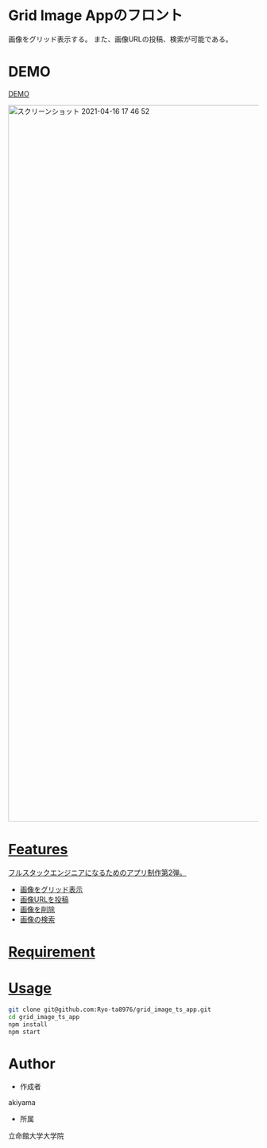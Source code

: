 # Grid Image Appのフロント
 
画像をグリッド表示する。
また、画像URLの投稿、検索が可能である。
 
# DEMO
<a href="https://nifty-franklin-cd76f4.netlify.app/">DEMO 
 
<img width="1440" alt="スクリーンショット 2021-04-16 17 46 52" src="https://user-images.githubusercontent.com/40204422/114998257-bd8b9500-9edb-11eb-948f-0b167f28a3f8.png" width="320px">
 
# Features
 
フルスタックエンジニアになるためのアプリ制作第2弾。

- 画像をグリッド表示
- 画像URLを投稿
- 画像を削除
- 画像の検索
 
# Requirement
 
# Usage
 
```bash
git clone git@github.com:Ryo-ta8976/grid_image_ts_app.git
cd grid_image_ts_app
npm install
npm start
```
 
# Author
 
* 作成者

akiyama

* 所属

立命館大学大学院
